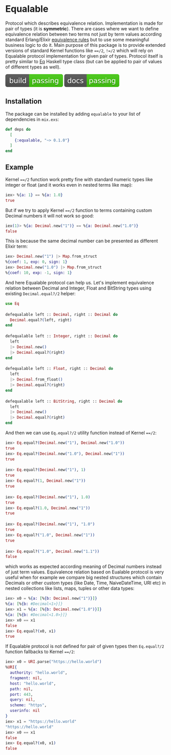 # Equalable

Protocol which describes equivalence relation. Implementation is made for pair of types (it is **symmetric**). There are cases where we want to define equivalence relation between two terms not just by term values according standard Erlang/Elixir [equivalence rules](https://hexdocs.pm/elixir/Kernel.html#==/2) but to use some meaningful business logic to do it. Main purpose of this package is to provide extended versions of standard Kernel functions like `==/2`, `!=/2` which will rely on Equalable protocol implementation for given pair of types. Protocol itself is pretty similar to [Eq](http://hackage.haskell.org/package/base-4.12.0.0/docs/Data-Eq.html) Haskell type class (but can be applied to pair of values of different types as well).

[![Hex](https://raw.githubusercontent.com/tim2CF/static-asserts/master/build-passing.svg?sanitize=true)](https://hex.pm/packages/equalable/)
[![Documentation](https://raw.githubusercontent.com/tim2CF/static-asserts/master/documentation-passing.svg?sanitize=true)](https://hexdocs.pm/typable/)

## Installation

The package can be installed by adding `equalable` to your list of dependencies in `mix.exs`:

```elixir
def deps do
  [
    {:equalable, "~> 0.1.0"}
  ]
end
```

## Example

Kernel `==/2` function work pretty fine with standard numeric types like integer or float (and it works even in nested terms like map):

```elixir
iex> %{a: 1} == %{a: 1.0}
true
```

But if we try to apply Kernel `==/2` function to terms containing custom Decimal numbers it will not work so good:

```elixir
iex(1)> %{a: Decimal.new("1")} == %{a: Decimal.new("1.0")}
false
```

This is because the same decimal number can be presented as different Elixir term:

```elixir
iex> Decimal.new("1") |> Map.from_struct
%{coef: 1, exp: 0, sign: 1}
iex> Decimal.new("1.0") |> Map.from_struct
%{coef: 10, exp: -1, sign: 1}
```

And here Equalable protocol can help us. Let's implement equivalence relation between Decimal and Integer, Float and BitString types using existing `Decimal.equal?/2` helper:

```elixir
use Eq

defequalable left :: Decimal, right :: Decimal do
  Decimal.equal?(left, right)
end

defequalable left :: Integer, right :: Decimal do
  left
  |> Decimal.new()
  |> Decimal.equal?(right)
end

defequalable left :: Float, right :: Decimal do
  left
  |> Decimal.from_float()
  |> Decimal.equal?(right)
end

defequalable left :: BitString, right :: Decimal do
  left
  |> Decimal.new()
  |> Decimal.equal?(right)
end
```

And then we can use `Eq.equal?/2` utility function instead of Kernel `==/2`:

```elixir
iex> Eq.equal?(Decimal.new("1"), Decimal.new("1.0"))
true
iex> Eq.equal?(Decimal.new("1.0"), Decimal.new("1"))
true

iex> Eq.equal?(Decimal.new("1"), 1)
true
iex> Eq.equal?(1, Decimal.new("1"))
true

iex> Eq.equal?(Decimal.new("1"), 1.0)
true
iex> Eq.equal?(1.0, Decimal.new("1"))
true

iex> Eq.equal?(Decimal.new("1"), "1.0")
true
iex> Eq.equal?("1.0", Decimal.new("1"))
true

iex> Eq.equal?("1.0", Decimal.new("1.1"))
false
```

which works as expected according meaning of Decimal numbers instead of just term values. Equivalence relation based on Eualable protocol is very useful when for example we compare big nested structures which contain Decimals or other custom types (like Date, Time, NaiveDateTime, URI etc) in nested collections like lists, maps, tuples or other data types:

```elixir
iex> x0 = %{a: [%{b: Decimal.new("1")}]}
%{a: [%{b: #Decimal<1>}]}
iex> x1 = %{a: [%{b: Decimal.new("1.0")}]}
%{a: [%{b: #Decimal<1.0>}]}
iex> x0 == x1
false
iex> Eq.equal?(x0, x1)
true
```

If Equalable protocol is not defined for pair of given types then `Eq.equal?/2` function fallbacks to Kernel `==/2`:

```elixir
iex> x0 = URI.parse("https://hello.world")
%URI{
  authority: "hello.world",
  fragment: nil,
  host: "hello.world",
  path: nil,
  port: 443,
  query: nil,
  scheme: "https",
  userinfo: nil
}
iex> x1 = "https://hello.world"
"https://hello.world"
iex> x0 == x1
false
iex> Eq.equal?(x0, x1)
false
```
